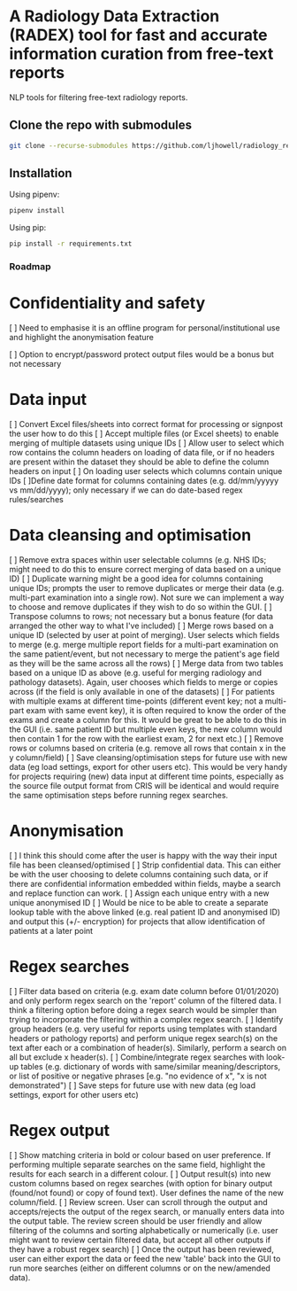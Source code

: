 # A Radiology Data Extraction (RADEX) tool for fast and accurate information curation from free-text reports
NLP tools for filtering free-text radiology reports.

## Clone the repo with submodules
```bash
git clone --recurse-submodules https://github.com/ljhowell/radiology_reports
```

## Installation
Using pipenv:

```bash
pipenv install
```
Using pip:

```bash
pip install -r requirements.txt
```

### Roadmap

# Confidentiality and safety
[ ] Need to emphasise it is an offline program for personal/institutional use and highlight the anonymisation feature

[ ] Option to encrypt/password protect output files would be a bonus but not necessary

# Data input
[ ] Convert Excel files/sheets into correct format for processing or signpost the user how to do this
[ ] Accept multiple files (or Excel sheets) to enable merging of multiple datasets using unique IDs
[ ] Allow user to select which row contains the column headers on loading of data file, or if no headers are present within the dataset they should be able to define the column headers on input
[ ] On loading user selects which columns contain unique IDs
[ ]Define date format for columns containing dates (e.g. dd/mm/yyyyy vs mm/dd/yyyy); only necessary if we can do date-based regex rules/searches

# Data cleansing and optimisation
[ ] Remove extra spaces within user selectable columns (e.g. NHS IDs; might need to do this to ensure correct merging of data based on a unique ID)
[ ] Duplicate warning might be a good idea for columns containing unique IDs; prompts the user to remove duplicates or merge their data (e.g. multi-part examination into a single row). Not sure we can implement a way to choose and remove duplicates if they wish to do so within the GUI. 
[ ] Transpose columns to rows; not necessary but a bonus feature (for data arranged the other way to what I've included)
[ ] Merge rows based on a unique ID (selected by user at point of merging). User selects which fields to merge (e.g. merge multiple report fields for a multi-part examination on the same patient/event, but not necessary to merge the patient's age field as they will be the same across all the rows)
[ ] Merge data from two tables based on a unique ID as above (e.g. useful for merging radiology and pathology datasets). Again, user chooses which fields to merge or copies across (if the field is only available in one of the datasets)
[ ] For patients with multiple exams at different time-points (different event key; not a multi-part exam with same event key), it is often required to know the order of the exams and create a column for this. It would be great to be able to do this in the GUI (i.e. same patient ID but multiple even keys, the new column would then contain 1 for the row with the earliest exam, 2 for next etc.) 
[ ] Remove rows or columns based on criteria (e.g. remove all rows that contain x in the y column/field)
[ ] Save cleansing/optimisation steps for future use with new data (eg load settings, export for other users etc). This would be very handy for projects requiring (new) data input  at different time points, especially as the source file output format from CRIS will be identical and would require the same optimisation steps before running regex searches.


# Anonymisation
[ ] I think this should come after the user is happy with the way their input file has been cleansed/optimised
[ ] Strip confidential data. This can either be with the user choosing to delete columns containing such data, or if there are confidential information embedded within fields, maybe a search and replace function can work.
[ ] Assign each unique entry with a new unique anonymised ID
[ ] Would be nice to be able to create a separate lookup table with the above linked (e.g. real patient ID and anonymised ID) and output this (+/- encryption) for projects that allow identification of patients at a later point

# Regex searches
[ ] Filter data based on criteria (e.g. exam date column before 01/01/2020) and only perform regex search on the 'report' column of the filtered data. I think a filtering option before doing a regex search would be simpler than trying to incorporate the filtering within a complex regex search.
[ ] Identify group headers (e.g. very useful for reports using templates with standard headers or pathology reports) and perform unique regex search(s) on the text after each or a combination of header(s). Similarly, perform a search on all but exclude x header(s). 
[ ] Combine/integrate regex searches with look-up tables (e.g. dictionary of words with same/similar meaning/descriptors, or list of positive or negative phrases [e.g. "no evidence of x", "x is not demonstrated")
[ ] Save steps for future use with new data (eg load settings, export for other users etc)

# Regex output
[ ] Show matching criteria in bold or colour based on user preference. If performing multiple separate searches on the same field, highlight the results for each search in a different colour.
[ ] Output result(s) into new custom columns based on regex searches (with option for binary output (found/not found) or copy of found text). User defines the name of the new column/field.
[ ] Review screen. User can scroll through the output and accepts/rejects the output of the regex search, or manually enters data into the output table. The review screen should be user friendly and allow filtering of the columns and sorting alphabetically or numerically (i.e. user might want to review certain filtered data, but accept all other outputs if they have a robust regex search)
[ ] Once the output has been reviewed, user can either export the data or feed the new 'table' back into the GUI to run more searches (either on different columns or on the new/amended data). 


